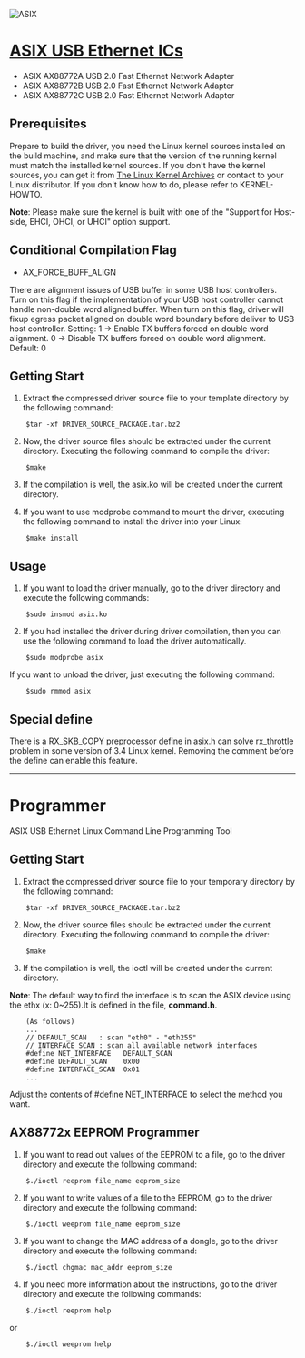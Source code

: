![ASIX](https://www.asix.com.tw/upload/2019_12_061/20191206160042ixfpyg5Wz1.jpg)

# [ASIX USB Ethernet ICs](https://www.asix.com.tw/en/product/USBEthernet)
* ASIX AX88772A USB 2.0 Fast Ethernet Network Adapter
* ASIX AX88772B USB 2.0 Fast Ethernet Network Adapter
* ASIX AX88772C USB 2.0 Fast Ethernet Network Adapter

## Prerequisites

Prepare to build the driver, you need the Linux kernel sources installed on the 
build machine, and make sure that the version of the running kernel must match 
the installed kernel sources. If you don't have the kernel sources, you can get 
it from [The Linux Kernel Archives](www.kernel.org) or contact to your Linux 
 distributor. If you don't know how to do, please refer to KERNEL-HOWTO.

**Note**: Please make sure the kernel is built with one of the "Support for 
Host-side, EHCI, OHCI, or UHCI" option support.

## Conditional Compilation Flag

* AX_FORCE_BUFF_ALIGN 

There are alignment issues of USB buffer in some USB host controllers. 
Turn on this flag if the implementation of your USB host controller 
cannot handle non-double word aligned buffer. 
When turn on this flag, driver will fixup egress packet aligned on double 
word boundary before deliver to USB host controller. 
Setting: 
   1 -> Enable TX buffers forced on double word alignment. 
   0 -> Disable TX buffers forced on double word alignment. 
Default:
   0

## Getting Start
1. Extract the compressed driver source file to your template directory by the 
 following command:
``` shell=
	$tar -xf DRIVER_SOURCE_PACKAGE.tar.bz2
```

2. Now, the driver source files should be extracted under the current directory. 
Executing the following command to compile the driver:
``` shell=
	$make
```
			
3. If the compilation is well, the asix.ko will be created under the current 
 directory.
 
4. If you want to use modprobe command to mount the driver, executing the 
 following command to install the driver into your Linux:
``` shell=
	$make install
```

## Usage
1. If you want to load the driver manually, go to the driver directory and 
 execute the following commands:
``` shell=
	$sudo insmod asix.ko
```

2. If you had installed the driver during driver compilation, then you can use 
 the following command to load the driver automatically.
``` shell=
	$sudo modprobe asix
```

If you want to unload the driver, just executing the following command:
``` shell=
	$sudo rmmod asix
```

## Special define
There is a RX_SKB_COPY preprocessor define in asix.h can solve rx_throttle problem 
in some version of 3.4 Linux kernel. Removing the comment before the define can 
 enable this feature.

-------------------------------------------------------------------------------
# Programmer
ASIX USB Ethernet Linux Command Line Programming Tool

##  Getting Start

1. Extract the compressed driver source file to your temporary directory by the
following command:
``` shell=
	$tar -xf DRIVER_SOURCE_PACKAGE.tar.bz2
```

2. Now, the driver source files should be extracted under the current directory.
Executing the following command to compile the driver:
```shell=
	$make
```

3. If the compilation is well, the ioctl will be created under the current 
 directory.

**Note**: The default way to find the interface is to scan the ASIX device using
 the ethx (x: 0~255).It is defined in the file, **command.h**.
```c=
	(As follows)
	...
	// DEFAULT_SCAN   : scan "eth0" - "eth255"
	// INTERFACE_SCAN : scan all available network interfaces
	#define NET_INTERFACE	DEFAULT_SCAN
	#define	DEFAULT_SCAN	0x00
	#define	INTERFACE_SCAN	0x01
	...
```
Adjust the contents of #define NET_INTERFACE to select the method you want.

## AX88772x EEPROM Programmer

1. If you want to read out values of the EEPROM to a file, go to the driver directory 
 and execute the following command:
``` shell=
	$./ioctl reeprom file_name eeprom_size
```

2. If you want to write values of a file to the EEPROM, go to the driver directory 
 and execute the following command:
``` shell=
	$./ioctl weeprom file_name eeprom_size
```

3. If you want to change the MAC address of a dongle, go to the driver directory 
 and execute the following command:
``` shell=
	$./ioctl chgmac mac_addr eeprom_size
```

4. If you need more information about the instructions, go to the driver directory 
 and execute the following commands:
``` shell=
	$./ioctl reeprom help
```
or
``` shell=
	$./ioctl weeprom help
```